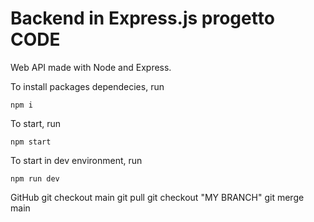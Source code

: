 # Backend in Express.js progetto CODE

Web API made with Node and Express.

To install packages dependecies, run 

`npm i`

To start, run 

`npm start`

To start in dev environment, run 

`npm run dev`

GitHub
git checkout main
git pull
git checkout "MY BRANCH"
git merge main